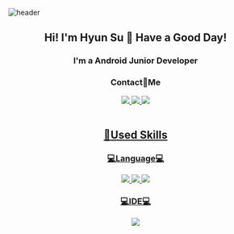
![header](https://capsule-render.vercel.app/api?type=waving&color=random&height=200&section=header&text=HyunSuPark&fontSize=80&animation=fadeIn)

<h2 align="center">Hi! I'm Hyun Su 👋 Have a Good Day!</h2>
<h3 align="center">I'm a Android Junior Developer</h3>

<h3 align="center">Contact🤝Me</h3>
<div align="center">
  <a href="https://github.com/ParkHyunsu1110" target="_blank"><img src="https://img.shields.io/badge/GitHub-181717?style=flat-square&logo=GitHub&logoColor=white"/>
  <a href="mailto: hyunsoo5421@gamil.com"><img src="https://img.shields.io/badge/Gmail-EA4335?style=flat-square&logo=Gmail&logoColor=white"/> 
  <a href="mailto: phs0767@gamil.com"><img src="https://img.shields.io/badge/Naver-03C75A?style=flat-square&logo=Naver&logoColor=white"/>
</div>
<br/>
<h2 align="center">💪Used Skills</h2>

<h3 align="center">💻Language💻</h3>
    
<div align="center">
  <img src="https://img.shields.io/badge/Android-3DDC84?style=flat-square&logo=Android&logoColor=white"/>
  <img src="https://img.shields.io/badge/Java-007396?style=flat-square&logo=Java&logoColor=white"/>
  <img src="https://img.shields.io/badge/Kotlin-7F52FF?style=flat-square&logo=Kotlin&logoColor=white"/>
</div>

<h3 align="center">💻IDE💻</h3>
<div align="center">
  <img src="https://img.shields.io/badge/Android Studio-3DDC84?style=flat-square&logo=Android Studio&logoColor=white"/><br/>
</div>
